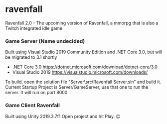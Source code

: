 # ravenfall
Ravenfall 2.0 - The upcoming version of Ravenfall, a mmorpg that is also a Twitch integrated idle game


### Game Server (Name undecided)
Built using Visual Studio 2019 Community Edition and .NET Core 3.0, but will be migrated to 3.1 shortly
* .NET Core 3.0 https://dotnet.microsoft.com/download/dotnet-core/3.0
* Visual Studio 2019 https://visualstudio.microsoft.com/downloads/

To build, open the solution file "Server\src\Ravenfall Server.sln" and build it.
Current Startup Project is Server/GameServer, use that one to run the server. It will run on port 8000

### Game Client Ravenfall
Built using Unity 2019.3.7f1
Open project and hit Play. :wink:
